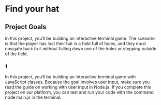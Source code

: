 # Find your hat

## Project Goals
In this project, you’ll be building an interactive terminal game. The scenario is that the player has lost their hat in a field full of holes, and they must navigate back to it without falling down one of the holes or stepping outside of the field.

### 1
In this project, you’ll be building an interactive terminal game with JavaScript classes. Because the goal involves user input, make sure you read the guide on working with user input in Node.js. If you complete this project on our platform, you can test and run your code with the command node main.js in the terminal.





